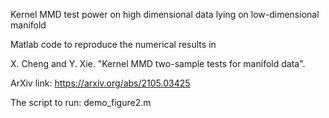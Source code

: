 Kernel MMD test power on high dimensional data lying on low-dimensional manifold

Matlab code to reproduce the numerical results in

 X. Cheng and Y. Xie. "Kernel MMD two-sample tests for manifold data". 

 ArXiv link: https://arxiv.org/abs/2105.03425

The script to run: demo_figure2.m
